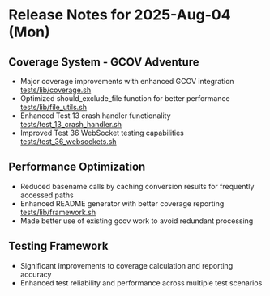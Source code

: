 # Release Notes for 2025-Aug-04 (Mon)

## Coverage System - GCOV Adventure

- Major coverage improvements with enhanced GCOV integration [tests/lib/coverage.sh](../../../tests/lib/coverage.sh)
- Optimized should_exclude_file function for better performance [tests/lib/file_utils.sh](../../../tests/lib/file_utils.sh)
- Enhanced Test 13 crash handler functionality [tests/test_13_crash_handler.sh](../../../tests/test_13_crash_handler.sh)
- Improved Test 36 WebSocket testing capabilities [tests/test_36_websockets.sh](../../../tests/test_27_websockets.sh)

## Performance Optimization

- Reduced basename calls by caching conversion results for frequently accessed paths
- Enhanced README generator with better coverage reporting [tests/lib/framework.sh](../../../tests/lib/framework.sh)
- Made better use of existing gcov work to avoid redundant processing

## Testing Framework

- Significant improvements to coverage calculation and reporting accuracy
- Enhanced test reliability and performance across multiple test scenarios